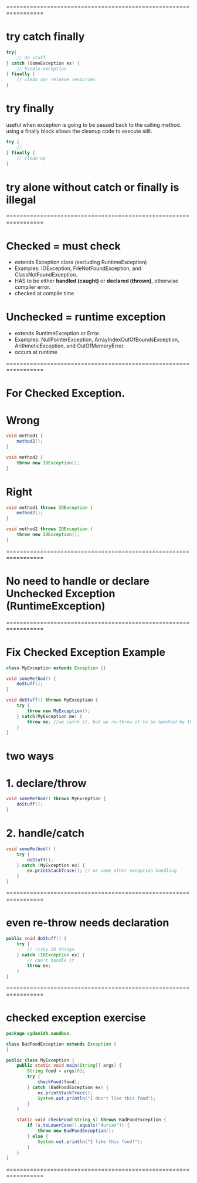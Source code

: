 
=================================================================
# try catch finally
```java
try{
    // do stuff
} catch (SomeException ex) {
    // handle exception
} finally {
    // clean up/ release resources
}
```
# try finally
useful when exception is going to be passed back to the calling method.
using a finally block allows the cleanup code to execute still.
```java
try {
    //
} finally {
    // clean up
}
```
# try alone without catch or finally is illegal
=================================================================
# Checked = must check
- extends Exception class (excluding RuntimeException)
- Examples: IOException, FileNotFoundException, and ClassNotFoundException.
- HAS to be either **handled (caught)** or **declared (thrown)**, otherwise compiler error.
- checked at compile time

# Unchecked = runtime exception 
- extends RuntimeException or Error.
- Examples: NullPointerException, ArrayIndexOutOfBoundsException, ArithmeticException, and OutOfMemoryError.
- occurs at runtime

<!-- **Rationale**: The rationale behind this design is that unchecked exceptions are usually indicative of programming errors, such as bugs in the logic of the program (e.g., NullPointerException, IndexOutOfBoundsException, IllegalArgumentException). These are conditions that typically should not be "handled" in the same way as checked exceptions (which represent predictable, often external, error conditions like file not found, database connection issues, etc.). Instead, unchecked exceptions often require fixing the underlying cause of the error in the code. -->
=================================================================
# For Checked Exception.
# Wrong
```java
void method1 {
    method2();
}

void method2 {
    throw new IOException();
}
```

# Right 
```java
void method1 throws IOException {
    method2();
}

void method2 throws IOException {
    throw new IOException();
}
```
=================================================================
# No need to handle or declare Unchecked Exception (RuntimeException)
=================================================================
# Fix Checked Exception Example
```java
class MyException extends Exception {}

void someMethod() {
    doStuff();
}

void doStuff() throws MyException {
    try {
        throw new MyException();
    } catch(MyException me) {
        throw me; //we catch it, but we re-throw it to be handled by the caller of doStuff(), which is someMethod() in this case.
    }
}
```
# two ways
# 1. declare/throw
```java
void someMethod() throws MyException {
    doStuff();
}
```
# 2. handle/catch
```java
void someMethod() {
    try {
        doStuff();
    } catch (MyException ex) {
        ex.printStackTrace(); // or some other exception handling
    }
}
```
=================================================================
# even re-throw needs declaration
```java
public void doStuff() {
    try {
        // risky IO things
    } catch (IOException ex) {
        // can't handle it
        throw ex;
    }
}
```
=================================================================
# checked exception exercise
```java
package cydavidh.sandbox;

class BadFoodException extends Exception {
}

public class MyException {
    public static void main(String[] args) {
        String food = args[0];
        try {
            checkFood(food);
        } catch (BadFoodException ex) {
            ex.printStackTrace();
            System.out.println("I don't like this food");
        }
    }

    static void checkFood(String s) throws BadFoodException {
        if (s.toLowerCase().equals("durian")) {
            throw new BadFoodException();
        } else {
            System.out.println("I like this food!");
        }
    }
}
```
=================================================================
